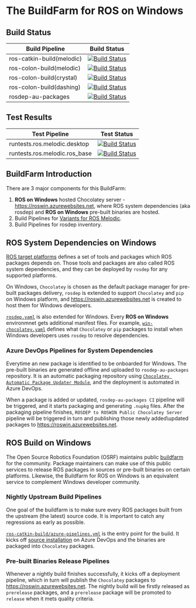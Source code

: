 # The BuildFarm for ROS on Windows

## Build Status

| Build Pipeline | Build Status |
|-----|-----|
| ros-catkin-build(melodic) | [![Build Status](https://ros-win.visualstudio.com/ros-win/_apis/build/status/ros-catkin-build%20(melodic)?branchName=master)](https://ros-win.visualstudio.com/ros-win/_build/latest?definitionId=54&branchName=master) |
| ros-colon-build(melodic) | [![Build Status](https://ros-win.visualstudio.com/ros-win/_apis/build/status/ros-colcon-build%20(melodic)?branchName=master)](https://ros-win.visualstudio.com/ros-win/_build/latest?definitionId=59&branchName=master) |
| ros-colon-build(crystal) | [![Build Status](https://ros-win.visualstudio.com/ros-win/_apis/build/status/ros-colcon-build%20(crystal)?branchName=master)](https://ros-win.visualstudio.com/ros-win/_build/latest?definitionId=60&branchName=master) |
| ros-colon-build(dashing) | [![Build Status](https://ros-win.visualstudio.com/ros-win/_apis/build/status/ros-colcon-build%20(dashing)?branchName=master)](https://ros-win.visualstudio.com/ros-win/_build/latest?definitionId=61&branchName=master) |
| rosdep-au-packages | [![Build Status](https://ros-win.visualstudio.com/ros-win/_apis/build/status/rosdep-au-packages/rosdep-au-packages%20CI?branchName=master)](https://ros-win.visualstudio.com/ros-win/_build/latest?definitionId=26&branchName=master) |

## Test Results

| Test Pipeline | Test Status |
|-----|-----|
| runtests.ros.melodic.desktop | [![Build Status](https://ros-win.visualstudio.com/ros-win/_apis/build/status/runtests.ros.melodic.desktop?branchName=master)](https://ros-win.visualstudio.com/ros-win/_build/latest?definitionId=33&branchName=master) |
| runtests.ros.melodic.ros_base | [![Build Status](https://ros-win.visualstudio.com/ros-win/_apis/build/status/runtests.ros.melodic.ros_base?branchName=master)](https://ros-win.visualstudio.com/ros-win/_build/latest?definitionId=8&branchName=master) |

## BuildFarm Introduction

There are 3 major components for this BuildFarm:
1. **ROS on Windows** hosted Chocolatey server - https://roswin.azurewebsites.net, where ROS system dependencies (aka rosdep) and **ROS on Windows** pre-built binaries are hosted.
2. Build Pipelines for [Variants for ROS Melodic](http://www.ros.org/reps/rep-0150.html).
3. Build Pipelines for rosdep inventory.

## ROS System Dependencies on Windows

[ROS target platforms](http://www.ros.org/reps/rep-0003.html) defines a set of tools and packages which ROS packages depends on. Those tools and packages are also called ROS system dependencies, and they can be deployed by `rosdep` for any supported platforms.

On Windows, `Chocolatey` is chosen as the default package manager for pre-built packages delivery, `rosdep` is extended to support `Chocolatey` and `pip` on Windows platform, and https://roswin.azurewebsites.net is created to host them for Windows developers.

[`rosdep.yaml`](http://www.ros.org/reps/rep-0111.html) is also extended for Windows. Every **ROS on Windows** environmnet gets additional manifest files. For example, [`win-chocolatey.yaml`](https://github.com/ms-iot/rosdistro-db/blob/init_windows/rosdep/win-chocolatey.yaml) defines what `Chocolatey` or `pip` packages to install when Windows developers uses `rosdep` to resolve dependencies.

### Azure DevOps Pipelines for System Dependencies

Everytime an new package is identified to be onboarded for Windows. The pre-built binaries are generated offline and uploaded to `rosdep-au-packages` repository. It is an automatic packaging repository using [`Chocolatey Automatic Package Updater Module`](https://github.com/majkinetor/au), and the deployment is automated in Azure DevOps.

When a package is added or updated, `rosdep-au-packages CI` pipeline will be triggered, and it starts packaging and generating `.nupkg` files. After the packaging pipeline finishes, `ROSDEP to ROSWIN Public Chocolatey Server` pipeline will be triggered in turn and publishing those newly added\updated packages to https://roswin.azurewebsites.net.

## ROS Build on Windows

The Open Source Robotics Foundation (OSRF) maintains public [buildfarm](http://wiki.ros.org/build.ros.org) for the community. Package maintainers can make use of this public services to release ROS packages in sources or pre-built binaries on certain platforms. Likewise, the Buildfarm for ROS on Windows is an equivalent service to complement Windows developer community.

### Nightly Upstream Build Pipelines

One goal of the buildfarm is to make sure every ROS packages built from the upstream (the latest) source code. It is important to catch any regressions as early as possible.

[`ros-catkin-build/azure-pipelines.yml`](https://dev.azure.com/ros-win/ros-win/_git/ros-windows-build?path=%2Fros-catkin-build%2Fazure-pipelines.yml&version=GBmaster) is the entry point for the build. It kicks off [source installation](../Build/source.md) on Azure DevOps and the binaries are packaged into `Chocolatey` packages.

### Pre-built Binaries Release Pipelines

Whenever a nightly build finishes successfully, it kicks off a deployment pipeline, which in turn will publish the `Chocolatey` packages to https://roswin.azurewebsites.net. The nightly build will be firstly released as `prerelease` packages, and a `prerelease` package will be promoted to `release` when it mets quality criteria.

